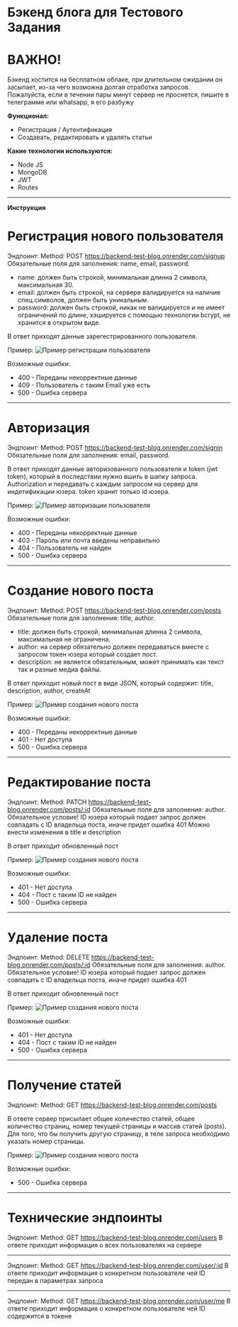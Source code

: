 # Бэкенд блога для Тестового Задания

# ВАЖНО!

Бэкенд хостится на бесплатном облаке, при длительном ожидании он засыпает, из-за чего возможна долгая отработка запросов. Пожалуйста, если в течении пары минут сервер не проснется, пишите в телеграмме или whatsapp, я его разбужу

**Функционал:**

- Регистрация / Аутентификация
- Создавать, редактировать и удалять статьи

**Какие технологии используются:**

- Node JS
- MongoDB
- JWT
- Routes

---

**Инструкция**

# Регистрация нового пользователя

Эндпоинт: Method: POST https://backend-test-blog.onrender.com/signup
Обязательные поля для заполнения: name, email, password.

- name: должен быть строкой, минимальная длинна 2 символа, максимальная 30.
- email: должен быть строкой, на сервере валидируется на наличие спец.символов, должен быть уникальным.
- password: должен быть строкой, никак не валидируется и не имеет ограничений по длине, хэшируется с помощью технологии bcrypt, не хранится в открытом виде.

В ответ приходят данные зарегестрированного пользователя.

Пример:
![Пример регистрации пользователя](./images/Signup.png)

Возможные ошибки:

- 400 - Переданы некорректные данные
- 409 - Пользователь с таким Email уже есть
- 500 - Ошибка сервера

---

# Авторизация

Эндпоинт: Method: POST https://backend-test-blog.onrender.com/signin
Обязательные поля для заполнения: email, password.

В ответ приходят данные авторизованного пользователя и token (jwt token), который в последствии нужно вшить в шапку запроса. Authorization и передавать с каждым запросом на сервер для индетификации юзера.
token хранит только id юзера.

Пример:
![Пример авторизации пользователя](./images/Signin.png)

Возможные ошибки:

- 400 - Переданы некорректные данные
- 403 - Пароль или почта введены неправильно
- 404 - Пользователь не найден
- 500 - Ошибка сервера

---

# Создание нового поста

Эндпоинт: Method: POST https://backend-test-blog.onrender.com/posts
Обязательные поля для заполнения: title, author.

- title: должен быть строкой, минимальная длинна 2 символа, максимальная не ограничена.
- author: на сервер обязательно должен передаваться вместе с запросом токен юзера который создает пост.
- description: не является обязательным, может принимать как текст так и разные медиа файлы.

В ответ приходит новый пост в виде JSON, который содержит: title, description, author, createAt

Пример:
![Пример создания нового поста](./images/New_POST.png)

Возможные ошибки:

- 400 - Переданы некорректные данные
- 401 - Нет доступа
- 500 - Ошибка сервера

---

# Редактирование поста

Эндпоинт: Method: PATCH https://backend-test-blog.onrender.com/posts/:id
Обязательные поля для заполнения: author.
Обязательное условие! ID юзера который подает запрос должен совпадать с ID владельца поста, иначе придет ошибка 401
Можно внести изменения в title и description

В ответ приходит обновленный пост

Пример:
![Пример создания нового поста](./images/Update_POST.png)

Возможные ошибки:

- 401 - Нет доступа
- 404 - Пост с таким ID не найден
- 500 - Ошибка сервера

---

# Удаление поста

Эндпоинт: Method: DELETE https://backend-test-blog.onrender.com/posts/:id
Обязательные поля для заполнения: author.
Обязательное условие! ID юзера который подает запрос должен совпадать с ID владельца поста, иначе придет ошибка 401

В ответ приходит обновленный пост

Пример:
![Пример создания нового поста](./images/Delete_POST.png)

Возможные ошибки:

- 401 - Нет доступа
- 404 - Пост с таким ID не найден
- 500 - Ошибка сервера

---

# Получение статей

Эндпоинт: Method: GET https://backend-test-blog.onrender.com/posts

В ответе сервер присылает общее количество статей, общее количество страниц, номер текущей страницы и массив статей (posts).
Для того, что бы получить другую страницу, в теле запроса необходимо указать номер страницы.

Пример:
![Пример создания нового поста](./images/Get_POST.png)

Возможные ошибки:

- 500 - Ошибка сервера

---

# Технические эндпоинты

Эндпоинт: Method: GET https://backend-test-blog.onrender.com/users
В ответе приходит информация о всех пользователях на сервере

---

Эндпоинт: Method: GET https://backend-test-blog.onrender.com/user/:id
В ответе приходит информация о конкретном пользователе чей ID передан в параметрах запроса

---

Эндпоинт: Method: GET https://backend-test-blog.onrender.com/user/me
В ответе приходит информация о конкретном пользователе чей ID содержится в токене
